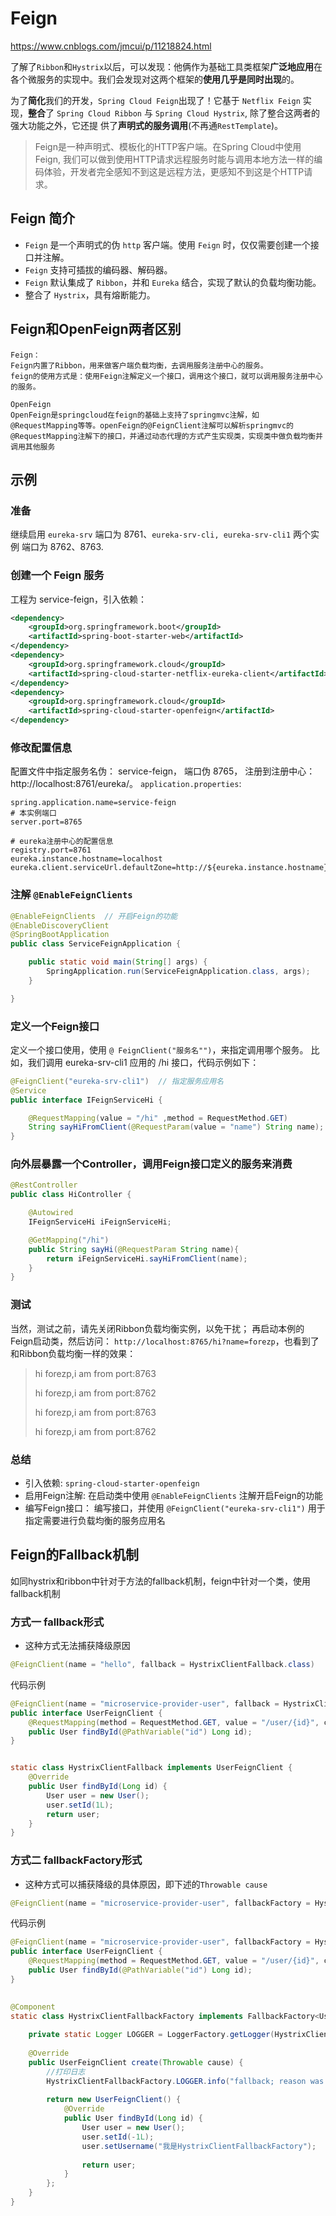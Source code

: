 # Feign

https://www.cnblogs.com/jmcui/p/11218824.html

了解了`Ribbon`和`Hystrix`以后，可以发现：他俩作为基础工具类框架**广泛地应用**在各个微服务的实现中。我们会发现对这两个框架的**使用几乎是同时出现**的。

为了**简化**我们的开发，`Spring Cloud Feign`出现了！它基于 `Netflix Feign` 实现，**整合**了 `Spring Cloud Ribbon` 与 `Spring Cloud Hystrix`, 除了整合这两者的强大功能之外，它还提 供了**声明式的服务调用**(不再通`RestTemplate`)。

> Feign是一种声明式、模板化的HTTP客户端。在Spring Cloud中使用Feign, 我们可以做到使用HTTP请求远程服务时能与调用本地方法一样的编码体验，开发者完全感知不到这是远程方法，更感知不到这是个HTTP请求。



## Feign 简介

- `Feign` 是一个声明式的伪 `http` 客户端。使用 `Feign` 时，仅仅需要创建一个接口并注解。
- `Feign` 支持可插拔的编码器、解码器。
- `Feign` 默认集成了 `Ribbon`，并和 `Eureka` 结合，实现了默认的负载均衡功能。
- 整合了 `Hystrix`，具有熔断能力。



## Feign和OpenFeign两者区别

```properties
Feign：
Feign内置了Ribbon，用来做客户端负载均衡，去调用服务注册中心的服务。
feign的使用方式是：使用Feign注解定义一个接口，调用这个接口，就可以调用服务注册中心的服务。

OpenFeign
OpenFeign是springcloud在feign的基础上支持了springmvc注解，如@RequestMapping等等。openFeign的@FeignClient注解可以解析springmvc的@RequestMapping注解下的接口，并通过动态代理的方式产生实现类，实现类中做负载均衡并调用其他服务
```



## 示例



### 准备

继续启用 `eureka-srv` 端口为 8761、`eureka-srv-cli, eureka-srv-cli1` 两个实例 端口为 8762、8763.

### 创建一个 Feign 服务

工程为 service-feign，引入依赖：

```xml
<dependency>
    <groupId>org.springframework.boot</groupId>
    <artifactId>spring-boot-starter-web</artifactId>
</dependency>
<dependency>
    <groupId>org.springframework.cloud</groupId>
    <artifactId>spring-cloud-starter-netflix-eureka-client</artifactId>
</dependency>
<dependency>
    <groupId>org.springframework.cloud</groupId>
    <artifactId>spring-cloud-starter-openfeign</artifactId>
</dependency>
```

### 修改配置信息

配置文件中指定服务名伪： service-feign， 端口伪 8765， 注册到注册中心： http://localhost:8761/eureka/。 `application.properties`:

```properties
spring.application.name=service-feign
# 本实例端口
server.port=8765

# eureka注册中心的配置信息
registry.port=8761
eureka.instance.hostname=localhost
eureka.client.serviceUrl.defaultZone=http://${eureka.instance.hostname}:${registry.port}/eureka/
```

### 注解 `@EnableFeignClients`

```java
@EnableFeignClients  // 开启Feign的功能
@EnableDiscoveryClient
@SpringBootApplication
public class ServiceFeignApplication {

    public static void main(String[] args) {
        SpringApplication.run(ServiceFeignApplication.class, args);
    }

}
```

### 定义一个Feign接口

定义一个接口使用，使用 `@ FeignClient("服务名"")`，来指定调用哪个服务。 比如，我们调用 eureka-srv-cli1 应用的 /hi 接口，代码示例如下：

```java
@FeignClient("eureka-srv-cli1")  // 指定服务应用名
@Service
public interface IFeignServiceHi {

    @RequestMapping(value = "/hi" ,method = RequestMethod.GET)
    String sayHiFromClient(@RequestParam(value = "name") String name);
}
```

### 向外层暴露一个Controller，调用Feign接口定义的服务来消费

```java
@RestController
public class HiController {

    @Autowired
    IFeignServiceHi iFeignServiceHi;

    @GetMapping("/hi")
    public String sayHi(@RequestParam String name){
        return iFeignServiceHi.sayHiFromClient(name);
    }
}
```

### 测试

当然，测试之前，请先关闭Ribbon负载均衡实例，以免干扰； 再启动本例的Feign启动类，然后访问： `http://localhost:8765/hi?name=forezp`，也看到了和Ribbon负载均衡一样的效果：

> hi forezp,i am from port:8763
>
> hi forezp,i am from port:8762
>
> hi forezp,i am from port:8763
>
> hi forezp,i am from port:8762

### 总结

- 引入依赖: `spring-cloud-starter-openfeign`
- 启用Feign注解: 在启动类中使用 `@EnableFeignClients` 注解开启Feign的功能
- 编写Feign接口： 编写接口，并使用 `@FeignClient("eureka-srv-cli1")` 用于指定需要进行负载均衡的服务应用名



## Feign的Fallback机制

如同hystrix和ribbon中针对于方法的fallback机制，feign中针对一个类，使用fallback机制



### 方式一 fallback形式

- 这种方式无法捕获降级原因

```java
@FeignClient(name = "hello", fallback = HystrixClientFallback.class)
```

代码示例

```java
@FeignClient(name = "microservice-provider-user", fallback = HystrixClientFallback.class)
public interface UserFeignClient {
	@RequestMapping(method = RequestMethod.GET, value = "/user/{id}", consumes = "application/json")
    public User findById(@PathVariable("id") Long id);
}


static class HystrixClientFallback implements UserFeignClient {
	@Override
	public User findById(Long id) {
		User user = new User();
		user.setId(1L);
		return user;
    }
}
```

### 方式二 fallbackFactory形式

- 这种方式可以捕获降级的具体原因，即下述的`Throwable cause`

```java
@FeignClient(name = "microservice-provider-user", fallbackFactory = HystrixClientFallbackFactory.class)
```

代码示例

```java
@FeignClient(name = "microservice-provider-user", fallbackFactory = HystrixClientFallbackFactory.class)
public interface UserFeignClient {
	@RequestMapping(method = RequestMethod.GET, value = "/user/{id}", consumes = "application/json")
    public User findById(@PathVariable("id") Long id);
}    
    

@Component
static class HystrixClientFallbackFactory implements FallbackFactory<UserFeignClient> {
	
	private static Logger LOGGER = LoggerFactory.getLogger(HystrixClientFallbackFactory.class);
	
	@Override
	public UserFeignClient create(Throwable cause) {
		//打印日志
		HystrixClientFallbackFactory.LOGGER.info("fallback; reason was: " + cause.getMessage());
		
		return new UserFeignClient() {
			@Override
			public User findById(Long id) {
				User user = new User();
				user.setId(-1L);
				user.setUsername("我是HystrixClientFallbackFactory");
				
				return user;
			}
		};
	}	
}
```


